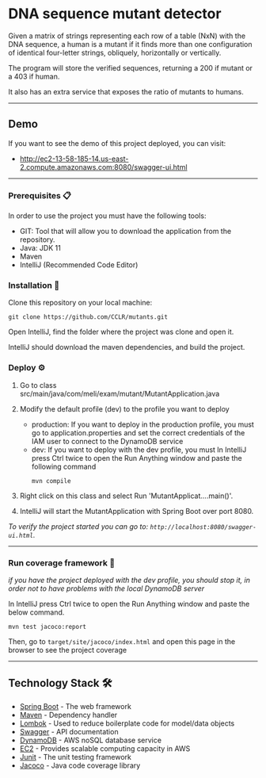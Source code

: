 # DNA sequence mutant detector

Given a matrix of strings representing each row of a table (NxN) with the DNA sequence, a human is a mutant if it finds more than one configuration of identical four-letter strings, obliquely, horizontally or vertically.

The program will store the verified sequences, returning a 200 if mutant or a 403 if human.

It also has an extra service that exposes the ratio of mutants to humans.

---

## Demo

If you want to see the demo of this project deployed, you can visit: 

- http://ec2-13-58-185-14.us-east-2.compute.amazonaws.com:8080/swagger-ui.html

---

### Prerequisites 📋

In order to use the project you must have the following tools:

- GIT: Tool that will allow you to download the application from the repository.
- Java: JDK 11
- Maven
- IntelliJ (Recommended Code Editor)


### Installation 🔧
Clone this repository on your local machine:
```
git clone https://github.com/CCLR/mutants.git
``` 

Open IntelliJ, find the folder where the project was clone and open it.

IntelliJ should download the maven dependencies, and build the project.

### Deploy ⚙️

1. Go to class src/main/java/com/meli/exam/mutant/MutantApplication.java
2. Modify the default profile (dev) to the profile you want to deploy 
    - production: If you want to deploy in the production profile, you must go to application.properties and set the correct credentials of the IAM user to connect to the DynamoDB service
    - dev: If you want to deploy with the dev profile, you must In IntelliJ press Ctrl twice to open the Run Anything window and paste the following command
        ```
        mvn compile
        ``` 
3. Right click on this class and select Run 'MutantApplicat....main()'.

4. IntelliJ will start the MutantApplication with Spring Boot over port 8080.

_To verify the project started you can go to: `http://localhost:8080/swagger-ui.html`._

---

### Run coverage framework 🔩

_if you have the project deployed with the dev profile, you should stop it, in order not to have problems with the local DynamoDB server_

In IntelliJ press Ctrl twice to open the Run Anything window and paste the below command.

```
mvn test jacoco:report
```
Then, go to `target/site/jacoco/index.html` and open this page in the browser to see the project coverage

---

## Technology Stack 🛠️

* [Spring Boot](https://spring.io/projects/spring-boot/) - The web framework
* [Maven](https://maven.apache.org/) - Dependency handler
* [Lombok](https://projectlombok.org/) - Used to reduce boilerplate code for model/data objects
* [Swagger](https://swagger.io/) - API documentation
* [DynamoDB](https://aws.amazon.com/dynamodb/) - AWS noSQL database service
* [EC2](https://aws.amazon.com/es/ec2) -  Provides scalable computing capacity in AWS
* [Junit](https://junit.org/junit5/) - The unit testing framework
* [Jacoco](https://www.eclemma.org/jacoco/) - Java code coverage library



